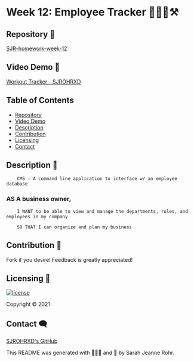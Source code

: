# Week 12: Employee Tracker 🏢👷‍♀️⚒ #

## Repository 🌼

[SJR-homework-week-12](https://github.com/SJROHRXD/SJR-homework-week-12)


## Video Demo 🌷

[Workout Tracker - SJROHRXD]()


## Table of Contents ##

- [Repository](#Repository-)
- [Video Demo](#Video-Demo-)
- [Description](#Description-)
- [Contribution](#Contribution-)
- [Licensing](#Licensing-)
- [Contact](#Contact-)

## Description 📌

        CMS - A command line application to interface w/ an employee database

### AS A business owner,
      
        I WANT to be able to view and manage the departments, roles, and employees in my company

        SO THAT I can organize and plan my business


## Contribution 🤝

Fork if you desire! Feedback is greatly appreciated!


## Licensing 🧾

[![license](https://img.shields.io/github/license/SJROHRXD/SJR-homework-week-12?color=hotpink&style=plastic)](https://github.com/SJROHRXD/SJR-homework-week-12/blob/master/LICENSE)


Copyright &copy; 2021


## Contact 🗨

[SJROHRXD's GitHub](https://github.com/SJROHRXD)

This README was generated with 🌼🌷🌻 and 🤍 by Sarah Jeanne Rohr.
